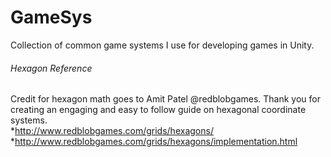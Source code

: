 # GameSys
Collection of common game systems I use for developing games in Unity.

###### Hexagon Reference
Credit for hexagon math goes to Amit Patel @redblobgames. Thank you for creating an engaging and easy to follow guide on hexagonal coordinate systems.<br/>
*http://www.redblobgames.com/grids/hexagons/<br/>
*http://www.redblobgames.com/grids/hexagons/implementation.html
